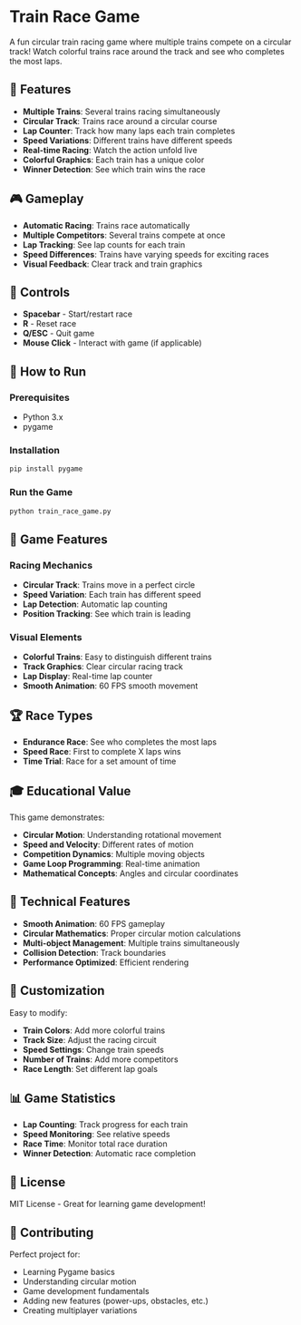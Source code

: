 # Train Race Game

A fun circular train racing game where multiple trains compete on a circular track! Watch colorful trains race around the track and see who completes the most laps.

## 🚂 Features

- **Multiple Trains**: Several trains racing simultaneously
- **Circular Track**: Trains race around a circular course
- **Lap Counter**: Track how many laps each train completes
- **Speed Variations**: Different trains have different speeds
- **Real-time Racing**: Watch the action unfold live
- **Colorful Graphics**: Each train has a unique color
- **Winner Detection**: See which train wins the race

## 🎮 Gameplay

- **Automatic Racing**: Trains race automatically
- **Multiple Competitors**: Several trains compete at once
- **Lap Tracking**: See lap counts for each train
- **Speed Differences**: Trains have varying speeds for exciting races
- **Visual Feedback**: Clear track and train graphics

## 🏁 Controls

- **Spacebar** - Start/restart race
- **R** - Reset race
- **Q/ESC** - Quit game
- **Mouse Click** - Interact with game (if applicable)

## 🚀 How to Run

### Prerequisites
- Python 3.x
- pygame

### Installation
```bash
pip install pygame
```

### Run the Game
```bash
python train_race_game.py
```

## 🎯 Game Features

### Racing Mechanics
- **Circular Track**: Trains move in a perfect circle
- **Speed Variation**: Each train has different speed
- **Lap Detection**: Automatic lap counting
- **Position Tracking**: See which train is leading

### Visual Elements
- **Colorful Trains**: Easy to distinguish different trains
- **Track Graphics**: Clear circular racing track
- **Lap Display**: Real-time lap counter
- **Smooth Animation**: 60 FPS smooth movement

## 🏆 Race Types

- **Endurance Race**: See who completes the most laps
- **Speed Race**: First to complete X laps wins
- **Time Trial**: Race for a set amount of time

## 🎓 Educational Value

This game demonstrates:
- **Circular Motion**: Understanding rotational movement
- **Speed and Velocity**: Different rates of motion
- **Competition Dynamics**: Multiple moving objects
- **Game Loop Programming**: Real-time animation
- **Mathematical Concepts**: Angles and circular coordinates

## 🔧 Technical Features

- **Smooth Animation**: 60 FPS gameplay
- **Circular Mathematics**: Proper circular motion calculations
- **Multi-object Management**: Multiple trains simultaneously
- **Collision Detection**: Track boundaries
- **Performance Optimized**: Efficient rendering

## 🎨 Customization

Easy to modify:
- **Train Colors**: Add more colorful trains
- **Track Size**: Adjust the racing circuit
- **Speed Settings**: Change train speeds
- **Number of Trains**: Add more competitors
- **Race Length**: Set different lap goals

## 📊 Game Statistics

- **Lap Counting**: Track progress for each train
- **Speed Monitoring**: See relative speeds
- **Race Time**: Monitor total race duration
- **Winner Detection**: Automatic race completion

## 📝 License

MIT License - Great for learning game development!

## 🤝 Contributing

Perfect project for:
- Learning Pygame basics
- Understanding circular motion
- Game development fundamentals
- Adding new features (power-ups, obstacles, etc.)
- Creating multiplayer variations
